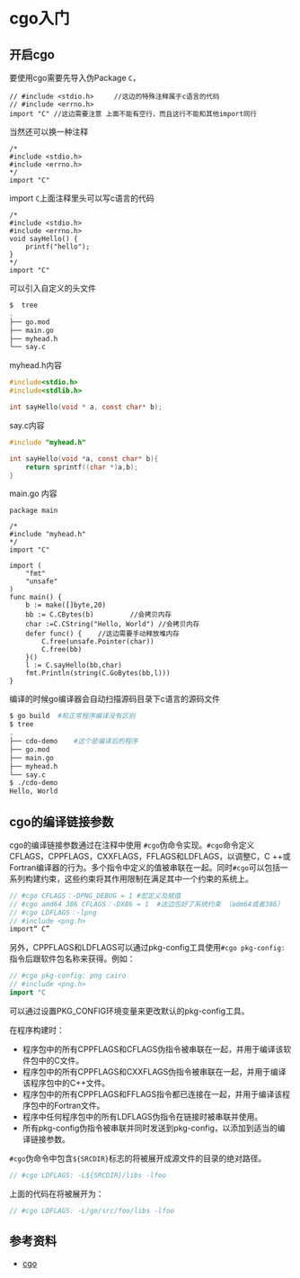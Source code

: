 # cgo入门

## 开启cgo

要使用cgo需要先导入伪Package `C`，

```golang
// #include <stdio.h>     //这边的特殊注释属于c语言的代码
// #include <errno.h>
import "C" //这边需要注意 上面不能有空行，而且这行不能和其他import同行
```
当然还可以换一种注释

```golang
/* 
#include <stdio.h>
#include <errno.h>
*/
import "C" 
```

import `C`上面注释里头可以写c语言的代码

```golang
/* 
#include <stdio.h>
#include <errno.h>
void sayHello() {
    printf("hello");
}
*/
import "C" 
```

可以引入自定义的头文件

```bash
$  tree
.
├── go.mod
├── main.go
├── myhead.h
└── say.c
```
myhead.h内容

```c
#include<stdio.h>
#include<stdlib.h>

int sayHello(void * a, const char* b);
```

say.c内容

```c
#include "myhead.h"

int sayHello(void *a, const char* b){
	return sprintf((char *)a,b);
}
```

main.go 内容
```golang
package main

/*
#include "myhead.h"
*/
import "C"

import (
	"fmt"
	"unsafe"
)
func main() {
	b := make([]byte,20)
	bb := C.CBytes(b)         //会拷贝内存
	char :=C.CString("Hello, World") //会拷贝内存
	defer func() {    //这边需要手动释放堆内存
		C.free(unsafe.Pointer(char))
		C.free(bb)
	}()
	l := C.sayHello(bb,char)
	fmt.Println(string(C.GoBytes(bb,l)))
}
```
编译的时候go编译器会自动扫描源码目录下c语言的源码文件
```bash 
$ go build  #和正常程序编译没有区别
$ tree
.
├── cdo-demo    #这个是编译后的程序
├── go.mod
├── main.go
├── myhead.h
└── say.c
$ ./cdo-demo
Hello, World
```

## cgo的编译链接参数

cgo的编译链接参数通过在注释中使用 `#cgo`伪命令实现。`#cgo`命令定义CFLAGS，CPPFLAGS，CXXFLAGS，FFLAGS和LDFLAGS，以调整C，C ++或Fortran编译器的行为。多个指令中定义的值被串联在一起。同时`#cgo`可以包括一系列构建约束，这些约束将其作用限制在满足其中一个约束的系统上。

```go
// #cgo CFLAGS：-DPNG_DEBUG = 1 #宏定义及赋值
// #cgo amd64 386 CFLAGS：-DX86 = 1  #这边包好了系统约束 （adm64或者386）
// #cgo LDFLAGS：-lpng 
// #include <png.h> 
import“ C”
```

另外，CPPFLAGS和LDFLAGS可以通过pkg-config工具使用`#cgo pkg-config:`指令后跟软件包名称来获得。例如：
```go
// #cgo pkg-config: png cairo
// #include <png.h>
import "C
```
可以通过设置PKG_CONFIG环境变量来更改默认的pkg-config工具。

在程序构建时：
- 程序包中的所有CPPFLAGS和CFLAGS伪指令被串联在一起，并用于编译该软件包中的C文件。
- 程序包中的所有CPPFLAGS和CXXFLAGS伪指令被串联在一起，并用于编译该程序包中的C++文件。
- 程序包中的所有CPPFLAGS和FFLAGS指令都已连接在一起，并用于编译该程序包中的Fortran文件。
- 程序中任何程序包中的所有LDFLAGS伪指令在链接时被串联并使用。
- 所有pkg-config伪指令被串联并同时发送到pkg-config，以添加到适当的编译链接参数。


`#cgo`伪命令中包含`${SRCDIR}`标志的将被展开成源文件的目录的绝对路径。
```go
// #cgo LDFLAGS: -L${SRCDIR}/libs -lfoo
```
上面的代码在将被展开为：
```go
// #cgo LDFLAGS: -L/go/src/foo/libs -lfoo
```


## 参考资料

-   [cgo](https://golang.org/cmd/cgo/)